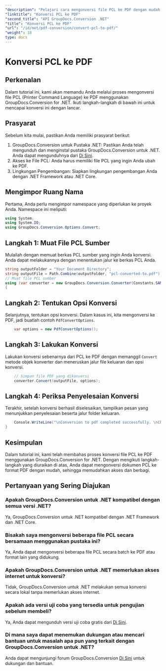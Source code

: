 ```yaml
---
"description": "Pelajari cara mengonversi file PCL ke PDF dengan mudah menggunakan GroupDocs.Conversion for .NET. Ikuti panduan langkah demi langkah kami."
"linktitle": "Konversi PCL ke PDF"
"second_title": "API GroupDocs.Conversion .NET"
"title": "Konversi PCL ke PDF"
"url": "/id/net/pdf-conversion/convert-pcl-to-pdf/"
"weight": 18
type: docs
---
```

# Konversi PCL ke PDF

## Perkenalan
Dalam tutorial ini, kami akan memandu Anda melalui proses mengonversi file PCL (Printer Command Language) ke PDF menggunakan GroupDocs.Conversion for .NET. Ikuti langkah-langkah di bawah ini untuk mencapai konversi ini dengan lancar.
## Prasyarat
Sebelum kita mulai, pastikan Anda memiliki prasyarat berikut:
1. GroupDocs.Conversion untuk Pustaka .NET: Pastikan Anda telah mengunduh dan menginstal pustaka GroupDocs.Conversion untuk .NET. Anda dapat mengunduhnya dari [Di Sini](https://releases.groupdocs.com/conversion/net/).
2. Akses ke File PCL: Anda harus memiliki file PCL yang ingin Anda ubah ke PDF.
3. Lingkungan Pengembangan: Siapkan lingkungan pengembangan Anda dengan .NET Framework atau .NET Core.

## Mengimpor Ruang Nama
Pertama, Anda perlu mengimpor namespace yang diperlukan ke proyek Anda. Namespace ini meliputi:
```csharp
using System;
using System.IO;
using GroupDocs.Conversion.Options.Convert;
```
## Langkah 1: Muat File PCL Sumber
Mulailah dengan memuat berkas PCL sumber yang ingin Anda konversi. Anda dapat melakukannya dengan menentukan jalur ke berkas PCL Anda.
```csharp
string outputFolder = "Your Document Directory";
string outputFile = Path.Combine(outputFolder, "pcl-converted-to.pdf");
// Muat file PCL sumber
using (var converter = new GroupDocs.Conversion.Converter(Constants.SAMPLE_PCL))
{
```
## Langkah 2: Tentukan Opsi Konversi
Selanjutnya, tentukan opsi konversi. Dalam kasus ini, kita mengonversi ke PDF, jadi buatlah contoh `PdfConvertOptions`.
```csharp
	var options = new PdfConvertOptions();
```
## Langkah 3: Lakukan Konversi
Lakukan konversi sebenarnya dari PCL ke PDF dengan memanggil `Convert` metode objek konverter dan meneruskan jalur file keluaran dan opsi konversi.
```csharp
	// Simpan file PDF yang dikonversi
	converter.Convert(outputFile, options);
```
## Langkah 4: Periksa Penyelesaian Konversi
Terakhir, setelah konversi berhasil diselesaikan, tampilkan pesan yang menunjukkan penyelesaian beserta jalur folder keluaran.
```csharp
	Console.WriteLine("\nConversion to pdf completed successfully. \nCheck output in {0}", outputFolder);
}
```

## Kesimpulan
Dalam tutorial ini, kami telah membahas proses konversi file PCL ke PDF menggunakan GroupDocs.Conversion for .NET. Dengan mengikuti langkah-langkah yang diuraikan di atas, Anda dapat mengonversi dokumen PCL ke format PDF dengan mudah, sehingga memudahkan akses dan berbagi.
## Pertanyaan yang Sering Diajukan
### Apakah GroupDocs.Conversion untuk .NET kompatibel dengan semua versi .NET?
Ya, GroupDocs.Conversion untuk .NET kompatibel dengan .NET Framework dan .NET Core.
### Bisakah saya mengonversi beberapa file PCL secara bersamaan menggunakan pustaka ini?
Ya, Anda dapat mengonversi beberapa file PCL secara batch ke PDF atau format lain yang didukung.
### Apakah GroupDocs.Conversion untuk .NET memerlukan akses internet untuk konversi?
Tidak, GroupDocs.Conversion untuk .NET melakukan semua konversi secara lokal tanpa memerlukan akses internet.
### Apakah ada versi uji coba yang tersedia untuk pengujian sebelum membeli?
Ya, Anda dapat mengunduh versi uji coba gratis dari [Di Sini](https://releases.groupdocs.com/).
### Di mana saya dapat menemukan dukungan atau mencari bantuan untuk masalah apa pun yang terkait dengan GroupDocs.Conversion untuk .NET?
Anda dapat mengunjungi forum GroupDocs.Conversion [Di Sini](https://forum.groupdocs.com/c/conversion/11) untuk dukungan dan bantuan.